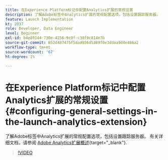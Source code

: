 ```yaml
---
title: 在Experience Platform标记中配置Analytics扩展的常规设置
description: 了解Adobe标签中Analytics扩展的常规配置选项，包括设置跟踪服务器。
feature: Launch Implementation
kt: 2837
role: Developer, Data Engineer
level: Beginner
exl-id: b4e89144-730e-4256-9c9f-c38f9c814e7b
source-git-commit: 652d487475f5dad856d5389f0e3ddaa9d4e486a2
workflow-type: tm+mt
source-wordcount: '67'
ht-degree: 1%

---
```


# 在Experience Platform标记中配置Analytics扩展的常规设置 {#configuring-general-settings-in-the-launch-analytics-extension}

了解Adobe标签中Analytics扩展的常规配置选项，包括设置跟踪服务器。 有关详细文档，请参阅 [Adobe Analytics扩展概述](https://experienceleague.adobe.com/docs/experience-platform/tags/extensions/client/analytics/overview.html?lang=zh-Hans){target="_blank"}.

>[!VIDEO](https://video.tv.adobe.com/v/27093/?quality=12&learn=on)


